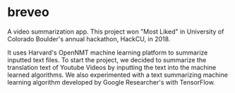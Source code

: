 # breveo
A video summarization app. This project won "Most Liked" in University of Colorado Boulder's annual hackathon, HackCU, in 2018.

It uses Harvard's OpenNMT machine learning platform to summarize inputted text files. To start the project, we decided to summarize the translation text of Youtube Videos by inputting the text into the machine learned algorithms. We also experimented with a text summarizing machine learning algorithm developed by Google Researcher's with TensorFlow.
